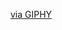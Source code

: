 
<!--Lofiboy-->


[via GIPHY](https://giphy.com/gifs/animation-abstract-pixel-art-R8cVaq7Q3e99mZE5Za)

<div align="center">
  

